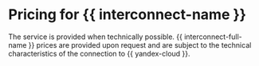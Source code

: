 # Pricing for {{ interconnect-name }}

The service is provided when technically possible. {{ interconnect-full-name }} prices are provided upon request and are subject to the technical characteristics of the connection to {{ yandex-cloud }}.
